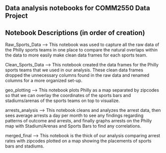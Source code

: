 ## Data analysis notebooks for COMM2550 Data Project
## Notebook Descriptions (in order of creation)

Raw_Sports_Data --> This notebook was used to capture all the raw data of the Philly sports teams in one place to compare the natural overlaps within the data to more easily make clean data frames for each sports team.

Clean_Sports_Data --> This notebook created the data frames for the Philly sports teams that we used in our analysis. These clean data frames dropped the unnecessary columns found in the raw data and renamed columns for a more organized set-up.

geo_plotting --> This notebook plots Philly as a map separated by zipcodes so that we can overlay the coordinates of the sports bars and stadiums/arenas of the sports teams on top to visualize.

arrests_analysis --> This notebook cleans and analyzes the arrest data, then sees average arrests a day per month to see any findings regarding patterns of outcome and arrests, and finally graphs arrests on the Philly map with Stadium/Arenas and Sports Bars to find any correlations.

merged_final --> This notebook is the thick of our analysis comparing arrest rates with zipcodes plotted on a map showing the placements of sports bars and stadiums.
